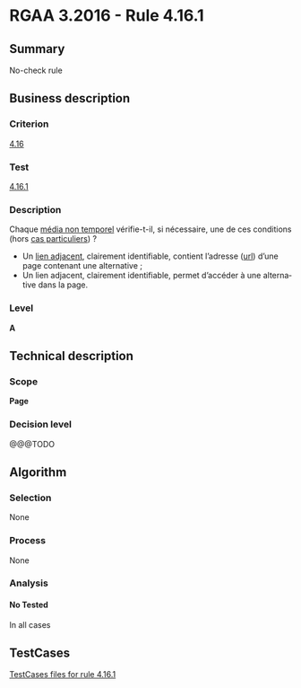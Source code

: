 # RGAA 3.2016 - Rule 4.16.1

## Summary
No-check rule


## Business description

### Criterion
[4.16](http://references.modernisation.gouv.fr/rgaa-accessibilite/criteres.html#crit-4-16)

### Test
[4.16.1](http://references.modernisation.gouv.fr/rgaa-accessibilite/criteres.html#test-4-16-1)

### Description
<div lang="fr">Chaque <a href="http://references.modernisation.gouv.fr/rgaa-accessibilite/glossaire.html#mdia-non-temporel">m&#xE9;dia non temporel</a> v&#xE9;rifie-t-il, si n&#xE9;cessaire, une de ces conditions (hors <a href="http://references.modernisation.gouv.fr/rgaa-accessibilite/cas-particuliers.html#cp-4-16" title="Cas particuliers pour le crit&#xE8;re 4.16">cas particuliers</a>)&nbsp;? <ul><li>Un <a href="http://references.modernisation.gouv.fr/rgaa-accessibilite/glossaire.html#lien-adjacent">lien adjacent</a>, clairement identifiable, contient l&#x2019;adresse (<a href="http://references.modernisation.gouv.fr/rgaa-accessibilite/glossaire.html#url">url</a>) d&#x2019;une page contenant une alternative&nbsp;;</li> <li>Un lien adjacent, clairement identifiable, permet d&#x2019;acc&#xE9;der &#xE0; une alternative dans la page.</li> </ul></div>

### Level
**A**


## Technical description

### Scope
**Page**

### Decision level
@@@TODO


## Algorithm

### Selection
None

### Process
None

### Analysis

#### No Tested
In all cases


##  TestCases

[TestCases files for rule 4.16.1](https://github.com/Asqatasun/Asqatasun/tree/develop/rules/rules-rgaa3.2016/src/test/resources/testcases/rgaa32016/Rgaa32016Rule041601/)


